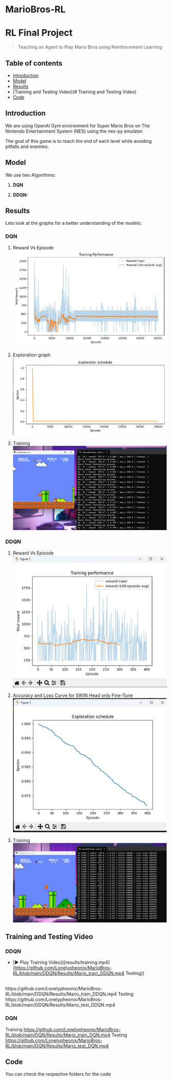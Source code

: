 # MarioBros-RL
# RL Final Project
> Teaching an Agent to Play Mario Bros using Reinforcement Learning

## Table of contents
* [Introduction](#Introduction)
* [Model](#Model)
*  [Results](#Results)
*  [Training and Testing Video](# Training and Testing Video)
* [Code](#Code)

## Introduction

We are using OpenAI Gym environment for Super Mario Bros on The Nintendo Entertainment System (NES) using the nes-py emulator.

The goal of this game is to reach the end of each level while avoiding pitfalls and enemies.

## Model

We use two Algorithms:

1.   **DQN**  

2.   **DDQN:**  


## Results

Lets look at the graphs for a better understanding of the models.

### DQN
1.  Reward Vs Episode 
![Reward Vs Episode](https://github.com/Lonelypheonix/MarioBros-RL/blob/main/DQN/Results/Training_RewardvsEpisode_graph.png)

2. Exploration graph 
![Exploration](https://github.com/Lonelypheonix/MarioBros-RL/blob/main/DQN/Results/Exploration_graph.png)
3. Training 
![Training](https://github.com/Lonelypheonix/MarioBros-RL/blob/main/DQN/Results/model_Training.png)
### DDQN
1. Reward Vs Episode
![Reward Vs Episode](https://github.com/Lonelypheonix/MarioBros-RL/blob/main/DDQN/Results/Train_RewardvsEpisode_graph.png)

2. Accuracy and Loss Curve for SWIN Head only Fine-Tune  
![Swin_head](https://github.com/Lonelypheonix/MarioBros-RL/blob/main/DDQN/Results/Exploration_graph.png)
3. Training 
![Training](https://github.com/Lonelypheonix/MarioBros-RL/blob/main/DDQN/Results/model_training.png)

## Training and Testing Video

### DDQN
- [▶️ Play Training Video]([results/training.mp4](https://github.com/Lonelypheonix/MarioBros-RL/blob/main/DDQN/Results/Mario_train_DDQN.mp4
Testing))
<br>
https://github.com/Lonelypheonix/MarioBros-RL/blob/main/DDQN/Results/Mario_train_DDQN.mp4
Testing
https://github.com/Lonelypheonix/MarioBros-RL/blob/main/DDQN/Results/Mario_test_DDQN.mp4

### DQN
Training 
https://github.com/Lonelypheonix/MarioBros-RL/blob/main/DQN/Results/Mario_train_DQN.mp4
Testing
https://github.com/Lonelypheonix/MarioBros-RL/blob/main/DQN/Results/Mario_test_DQN.mp4

## Code 
You can check the respective folders for the code

